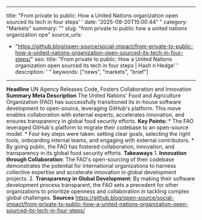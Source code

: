 ﻿---

title: "From private to public: How a United Nations organization open sourced its tech in four steps''
date: '2025-08-20T15:00:44""
category: "Markets"
summary: ""
slug: "from private to public how a united nations organization ope"
source_urls:
  - "https://github.blog/open-source/social-impact/from-private-to-public-how-a-united-nations-organization-open-sourced-its-tech-in-four-steps/"
seo:
  title: "From private to public: How a United Nations organization open sourced its tech in four steps | Hash n Hedge''
  description: '"
  keywords: ["news", "markets", "brief"]

---
**Headline** UN Agency Releases Code, Fosters Collaboration and Innovation  **Summary Meta Description** The United Nations' Food and Agriculture Organization (FAO) has successfully transitioned its in-house software development to open-source, leveraging GitHub's platform. This move enables collaboration with external experts, accelerates innovation, and ensures transparency in global food security efforts.  **Key Points:**  * The FAO leveraged GitHub's platform to migrate their codebase to an open-source model. * Four key steps were taken: setting clear goals, selecting the right tools, onboarding internal teams, and engaging with external contributors. * By going public, the FAO has fostered collaboration, innovation, and transparency in its global food security efforts.  **Takeaways**  1. **Innovation through Collaboration**: The FAO's open-sourcing of their codebase demonstrates the potential for international organizations to harness collective expertise and accelerate innovation in global development projects. 2. **Transparency in Global Development**: By making their software development process transparent, the FAO sets a precedent for other organizations to prioritize openness and collaboration in tackling complex global challenges.  **Sources** https://github.blog/open-source/social-impact/from-private-to-public-how-a-united-nations-organization-open-sourced-its-tech-in-four-steps/ 
